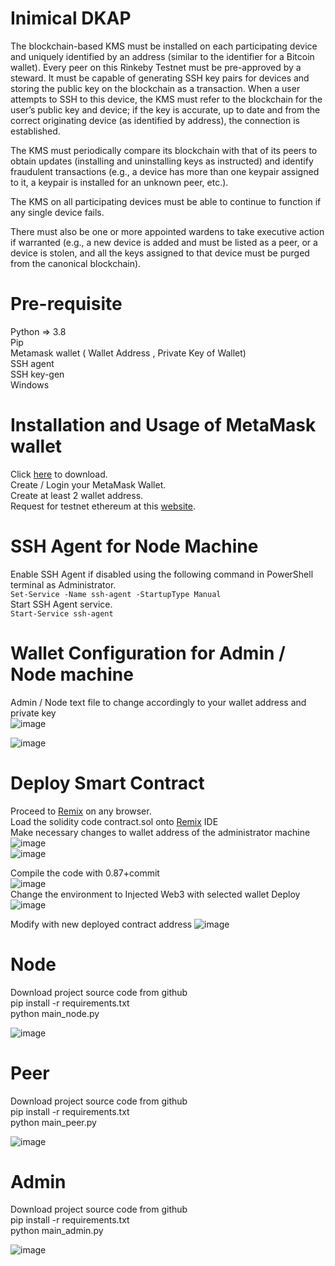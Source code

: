 # Inimical DKAP

The blockchain-based KMS must be installed on each participating device and uniquely identified by an address (similar to the identifier for a Bitcoin wallet). Every peer on this Rinkeby Testnet must be pre-approved by a steward. It must be capable of generating SSH key pairs for devices and storing the public key on the blockchain as a transaction. When a user attempts to SSH to this device, the KMS must refer to the blockchain for the user’s public key and device; if the key is accurate, up to date and from the correct originating device (as identified by address), the connection is established.

The KMS must periodically compare its blockchain with that of its peers to obtain updates (installing and uninstalling keys as instructed) and identify fraudulent transactions (e.g., a device has more than one keypair assigned to it, a keypair is installed for an unknown peer, etc.).

The KMS on all participating devices must be able to continue to function if any single device fails.

There must also be one or more appointed wardens to take executive action if warranted (e.g., a new device is added and must be listed as a peer, or a device is stolen, and all the keys assigned to that device must be purged from the canonical blockchain).

# Pre-requisite

Python => 3.8 <br/>
Pip <br/>
Metamask wallet ( Wallet Address , Private Key of Wallet) <br/>
SSH agent <br/>
SSH key-gen <br/>
Windows <br/>

# Installation and Usage of MetaMask wallet
Click [here] to download. <br/>
Create / Login your MetaMask Wallet. <br/>
Create at least 2 wallet address. <br/>
Request for testnet ethereum at this [website]. <br/>

[here]: https://metamask.io/download/
[website]: https://rinkebyfaucet.com/

# SSH Agent for Node Machine
Enable SSH Agent if disabled using the following command in PowerShell terminal as Administrator. <br/>
```Set-Service -Name ssh-agent -StartupType Manual``` <br/>
Start SSH Agent service. <br/>
```Start-Service ssh-agent``` <br/>

# Wallet Configuration for Admin / Node machine
Admin / Node text file to change accordingly to your wallet address and private key <br/>
![image](https://user-images.githubusercontent.com/72211145/161926003-af096d70-2390-424c-9182-62e14b7aee17.png)

![image](https://user-images.githubusercontent.com/72211145/161926064-0149af4f-f3b6-441a-8ee1-1ca7e177c332.png)



# Deploy Smart Contract
Proceed to [Remix] on any browser. <br/>
Load the solidity code contract.sol onto [Remix] IDE <br/>
Make necessary changes to wallet address of the administrator machine
![image](https://user-images.githubusercontent.com/72211145/161918052-7f415acf-65b0-4b58-947f-2c2d27eb55b9.png)
<br/>
![image](https://user-images.githubusercontent.com/72211145/161918526-61897e9f-68fb-4845-b842-0ced1374646c.png)

Compile the code with 0.87+commit <br/>
![image](https://user-images.githubusercontent.com/72211145/161832689-a32523e1-f004-4196-b487-6f6b7c879a39.png) <br/>
Change the environment to Injected Web3 with selected wallet
Deploy
![image](https://user-images.githubusercontent.com/72211145/161832915-7d95b5e4-f012-471d-ae14-0f11793344a7.png)

Modify with new deployed contract address
![image](https://user-images.githubusercontent.com/72211145/161925821-725e52a1-2d00-414d-a40d-8c2f8b8d8c73.png)



[Remix]: https://remix.ethereum.org/#optimize=false&runs=200&evmVersion=null&version=soljson-v0.8.7+commit.e28d00a7.js


# Node

Download project source code from github <br/>
pip install -r requirements.txt <br/>
python main_node.py <br/>

![image](https://user-images.githubusercontent.com/72211145/161927123-991c1f12-4ab0-4536-9f74-299ff6468e9b.png)


# Peer

Download project source code from github <br/>
pip install -r requirements.txt <br/>
python main_peer.py <br/>

![image](https://user-images.githubusercontent.com/72211145/161927045-814770e0-eba9-41df-a3dc-b57d0859c3eb.png)


# Admin

Download project source code from github <br/>
pip install -r requirements.txt <br/>
python main_admin.py <br/>

![image](https://user-images.githubusercontent.com/72211145/161927177-6e1cd112-4d54-4c2c-b556-43d64590ae4d.png)

